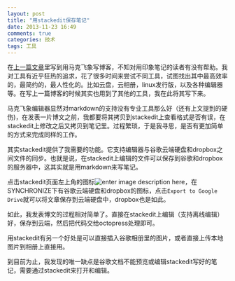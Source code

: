 ```yaml
---
layout: post
title: "用stackedit保存笔记"
date: 2013-11-23 16:49
comments: true
categories: 技术
tags: 工具
---
```

在[上一篇文章](http://grunmin.github.io/blog/2013/11/23/yong-ma-ke-fei-xiang-xie-bo-ke/)里写到用马克飞象写博客，不知对用印象笔记的读者有没有帮助。我对工具有近乎狂热的追求，花了很多时间来尝试不同工具，试图找出其中最高效率的，最简约的，最人性化的。比如云盘，云相册，linux发行版，以及各种编辑器等。在写上一篇博客的时候其实也用到了其他的工具，我在此将其写下来。  

<!-- more -->

马克飞象编辑器显然对markdown的支持没有专业工具那么好（还有上文提到的硬伤)，在发表一片博文之前，我都要将其拷贝到stackedit上查看格式是否有误，在stackedit上修改之后又拷贝到笔记里。过程繁琐，于是我寻思，是否有更加简单的方式来完成同样的工作。  

其实stackedit提供了我需要的功能。它支持编辑器与谷歌云端硬盘和dropbox之间文件的同步。也就是说，在stackedit上编辑的文件可以保存到谷歌和dropbox的服务器中，这其实就是用markdown来写笔记。  

点击stackedit页面左上角的图标![enter image description here][1]，在SYNCHRONIZE下有谷歌云端硬盘和dropbox的图标，点击`Export to Google Drive`就可以将文章保存到云端硬盘中，dropbox也是如此。  

如此，我发表博文的过程相对简单了。直接在stackedit上编辑（支持离线编辑）好，保存到云端，然后把代码交给octopress处理即可。  

用stackedit有另一个好处是可以直接插入谷歌相册里的图片，或者直接上传本地图片到相册上直接用。  

到目前为止，我发现的唯一缺点是谷歌文档不能预览或编辑stackedit写好的笔记，需要通过stackedit来打开和编辑。


  [1]: https://lh3.googleusercontent.com/DeduTfgiszvG6lZ-SjC0XvCWAJELtr6026s9wQWR9g=s0
